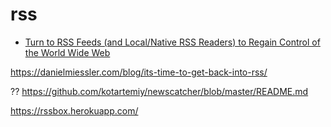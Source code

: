 rss
===

* [Turn to RSS Feeds (and Local/Native RSS Readers) to Regain Control of the World Wide Web](http://techrights.org/2021/02/06/rss-feeds-www/)

https://danielmiessler.com/blog/its-time-to-get-back-into-rss/


??
https://github.com/kotartemiy/newscatcher/blob/master/README.md


https://rssbox.herokuapp.com/
